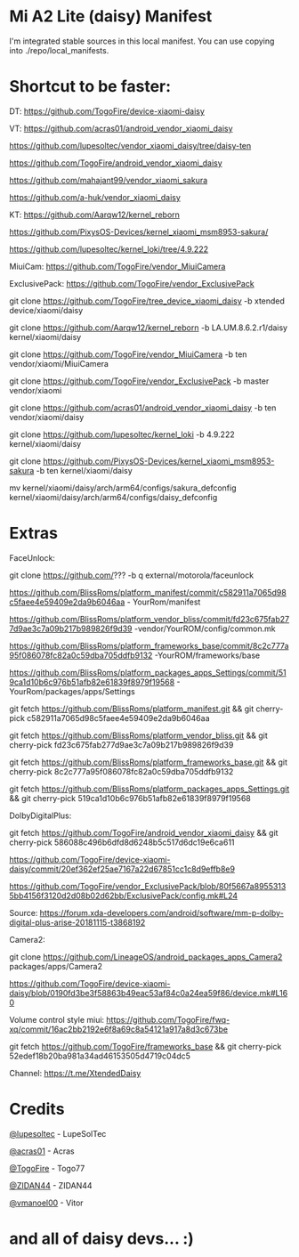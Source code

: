 ﻿# Mi A2 Lite (daisy) Manifest

I'm integrated stable sources in this local manifest. You can use copying into ./repo/local_manifests.

# Shortcut to be faster:

DT: https://github.com/TogoFire/device-xiaomi-daisy

VT: https://github.com/acras01/android_vendor_xiaomi_daisy

https://github.com/lupesoltec/vendor_xiaomi_daisy/tree/daisy-ten

https://github.com/TogoFire/android_vendor_xiaomi_daisy

https://github.com/mahajant99/vendor_xiaomi_sakura

https://github.com/a-huk/vendor_xiaomi_daisy

KT: https://github.com/Aarqw12/kernel_reborn

https://github.com/PixysOS-Devices/kernel_xiaomi_msm8953-sakura/

https://github.com/lupesoltec/kernel_loki/tree/4.9.222

MiuiCam: https://github.com/TogoFire/vendor_MiuiCamera

ExclusivePack: https://github.com/TogoFire/vendor_ExclusivePack


git clone https://github.com/TogoFire/tree_device_xiaomi_daisy -b xtended device/xiaomi/daisy

git clone https://github.com/Aarqw12/kernel_reborn -b LA.UM.8.6.2.r1/daisy kernel/xiaomi/daisy

git clone https://github.com/TogoFire/vendor_MiuiCamera -b ten vendor/xiaomi/MiuiCamera

git clone https://github.com/TogoFire/vendor_ExclusivePack -b master vendor/xiaomi

git clone https://github.com/acras01/android_vendor_xiaomi_daisy -b ten vendor/xiaomi/daisy

git clone https://github.com/lupesoltec/kernel_loki -b 4.9.222 kernel/xiaomi/daisy

git clone https://github.com/PixysOS-Devices/kernel_xiaomi_msm8953-sakura -b ten kernel/xiaomi/daisy

mv kernel/xiaomi/daisy/arch/arm64/configs/sakura_defconfig kernel/xiaomi/daisy/arch/arm64/configs/daisy_defconfig

>>>>>>>>>>>>>>>>>>>>>>>>>>>>>>>>>>>>>>>>>>>>>>>>>>>>>>>>>>>>>>>>>>>>>>>>>>>>>>>>>>>>>>>>>>>>>>>>>>>>>>>>>>>>>>>>>>>>>>>>>>>>

# Extras

FaceUnlock:

git clone https://github.com/??? -b q external/motorola/faceunlock

https://github.com/BlissRoms/platform_manifest/commit/c582911a7065d98c5faee4e59409e2da9b6046aa    - YourRom/manifest

https://github.com/BlissRoms/platform_vendor_bliss/commit/fd23c675fab277d9ae3c7a09b217b989826f9d39   -vendor/YourROM/config/common.mk 

https://github.com/BlissRoms/platform_frameworks_base/commit/8c2c777a95f086078fc82a0c59dba705ddfb9132   -YourROM/frameworks/base

https://github.com/BlissRoms/platform_packages_apps_Settings/commit/519ca1d10b6c976b51afb82e61839f8979f19568   - YourRom/packages/apps/Settings

git fetch https://github.com/BlissRoms/platform_manifest.git && git cherry-pick c582911a7065d98c5faee4e59409e2da9b6046aa

git fetch https://github.com/BlissRoms/platform_vendor_bliss.git && git cherry-pick fd23c675fab277d9ae3c7a09b217b989826f9d39

git fetch https://github.com/BlissRoms/platform_frameworks_base.git && git cherry-pick 8c2c777a95f086078fc82a0c59dba705ddfb9132

git fetch https://github.com/BlissRoms/platform_packages_apps_Settings.git && git cherry-pick 519ca1d10b6c976b51afb82e61839f8979f19568

DolbyDigitalPlus:

git fetch https://github.com/TogoFire/android_vendor_xiaomi_daisy && git cherry-pick 586088c496b6dfd8d6248b5c517d6dc19e6ca611

https://github.com/TogoFire/device-xiaomi-daisy/commit/20ef362ef25ae7167a22d67851cc1c8d9effb8e9

https://github.com/TogoFire/vendor_ExclusivePack/blob/80f5667a89553135bb4156f3120d2d08b02d62bb/ExclusivePack/config.mk#L24

Source: https://forum.xda-developers.com/android/software/mm-p-dolby-digital-plus-arise-20181115-t3868192

Camera2:

git clone https://github.com/LineageOS/android_packages_apps_Camera2 packages/apps/Camera2

https://github.com/TogoFire/device-xiaomi-daisy/blob/0190fd3be3f58863b49eac53af84c0a24ea59f86/device.mk#L160

Volume control style miui:
https://github.com/TogoFire/fwq-xq/commit/16ac2bb2192e6f8a69c8a54121a917a8d3c673be

git fetch https://github.com/TogoFire/frameworks_base && git cherry-pick 52edef18b20ba981a34ad46153505d4719c04dc5

Channel: https://t.me/XtendedDaisy


# Credits

[@lupesoltec](https://github.com/lupesoltec) - LupeSolTec

[@acras01](https://github.com/acras01) - Acras

[@TogoFire](https://github.com/TogoFire) - Togo77

[@ZIDAN44](https://github.com/ZIDAN44) - ZIDAN44

[@vmanoel00](https://github.com/vitor00almei) - Vitor


# and all of daisy devs... :)
